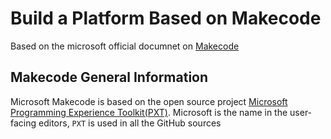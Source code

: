 # Build a Platform Based on Makecode
Based on the microsoft official documnet on [Makecode](https://makecode.com/docs)  

## Makecode General Information
Microsoft Makecode is based on the open source project [Microsoft Programming Experience Toolkit(PXT)](https://github.com/Microsoft/pxt). Microsoft is the name in the user-facing editors, ```PXT``` is used in all the GitHub sources
